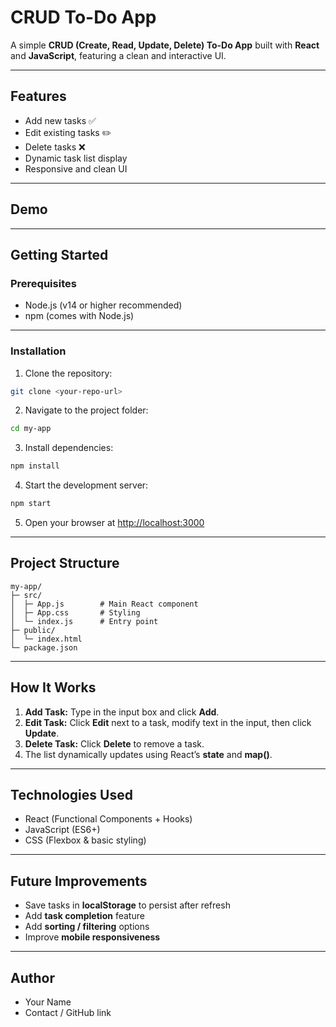 # CRUD To-Do App

A simple **CRUD (Create, Read, Update, Delete) To-Do App** built with **React** and **JavaScript**, featuring a clean and interactive UI.

---

## **Features**

* Add new tasks ✅
* Edit existing tasks ✏️
* Delete tasks ❌
* Dynamic task list display
* Responsive and clean UI

---

## **Demo**
---

## **Getting Started**

### **Prerequisites**

* Node.js (v14 or higher recommended)
* npm (comes with Node.js)

---

### **Installation**

1. Clone the repository:

```bash
git clone <your-repo-url>
```

2. Navigate to the project folder:

```bash
cd my-app
```

3. Install dependencies:

```bash
npm install
```

4. Start the development server:

```bash
npm start
```

5. Open your browser at [http://localhost:3000](http://localhost:3000)

---

## **Project Structure**

```
my-app/
├─ src/
│  ├─ App.js        # Main React component
│  ├─ App.css       # Styling
│  └─ index.js      # Entry point
├─ public/
│  └─ index.html
└─ package.json
```

---

## **How It Works**

1. **Add Task:** Type in the input box and click **Add**.
2. **Edit Task:** Click **Edit** next to a task, modify text in the input, then click **Update**.
3. **Delete Task:** Click **Delete** to remove a task.
4. The list dynamically updates using React’s **state** and **map()**.

---

## **Technologies Used**

* React (Functional Components + Hooks)
* JavaScript (ES6+)
* CSS (Flexbox & basic styling)

---

## **Future Improvements**

* Save tasks in **localStorage** to persist after refresh
* Add **task completion** feature
* Add **sorting / filtering** options
* Improve **mobile responsiveness**

---

## **Author**

* Your Name
* Contact / GitHub link

